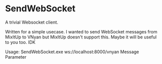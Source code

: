 # SendWebSocket

A trivial Websocket client.

Written for a simple usecase. I wanted to send WebSocket messages from MixItUp to VNyan but MixItUp doesn't support this. Maybe it will be useful to you too. IDK

Usage:
SendWebSocket.exe ws://localhost:8000/vnyan Message Parameter
